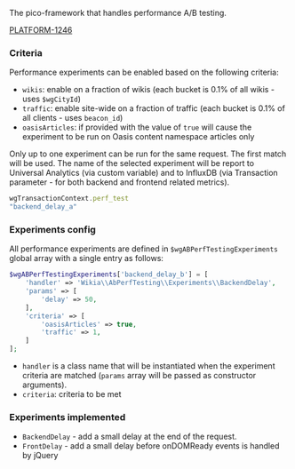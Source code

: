 The pico-framework that handles performance A/B testing.

[PLATFORM-1246](https://wikia-inc.atlassian.net/browse/PLATFORM-1246)

### Criteria

Performance experiments can be enabled based on the following criteria:

*  `wikis`: enable on a fraction of wikis (each bucket is 0.1% of all wikis - uses `$wgCityId`)
* `traffic`: enable site-wide on a fraction of traffic (each bucket is 0.1% of all clients - uses `beacon_id`)
* `oasisArticles`: if provided with the value of `true` will cause the experiment to be run on Oasis content namespace articles only

Only up to one experiment can be run for the same request. The first match will be used. The name of the selected experiment will be report to Universal Analytics (via custom variable) and to InfluxDB (via Transaction parameter - for both backend and frontend related metrics).

```js
wgTransactionContext.perf_test
"backend_delay_a"
```

### Experiments config

All performance experiments are defined in `$wgABPerfTestingExperiments` global array with a single entry as follows:

```php
$wgABPerfTestingExperiments['backend_delay_b'] = [
	'handler' => 'Wikia\\AbPerfTesting\\Experiments\\BackendDelay',
	'params' => [
		'delay' => 50,
	],
	'criteria' => [
		'oasisArticles' => true,
		'traffic' => 1,
	]
];
```

* `handler` is a class name that will be instantiated when the experiment criteria are matched (`params` array will be passed as constructor arguments).
* `criteria`: criteria to be met

### Experiments implemented

* `BackendDelay` - add a small delay at the end of the request.
* `FrontDelay` - add a small delay before onDOMReady events is handled by jQuery
